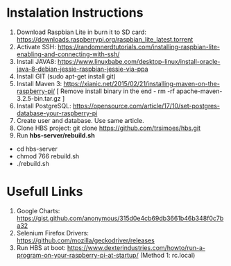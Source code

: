 # Instalation Instructions
1. Download Raspbian Lite in burn it to SD card: https://downloads.raspberrypi.org/raspbian_lite_latest.torrent
2. Activate SSH: https://randomnerdtutorials.com/installing-raspbian-lite-enabling-and-connecting-with-ssh/
3. Install JAVA8: https://www.linuxbabe.com/desktop-linux/install-oracle-java-8-debian-jessie-raspbian-jessie-via-ppa
4. Install GIT (sudo apt-get install git)
5. Install Maven 3: https://xianic.net/2015/02/21/installing-maven-on-the-raspberry-pi/
[ Remove install binary in the end - rm -rf apache-maven-3.2.5-bin.tar.gz ]
6. Install PostgreSQL: https://opensource.com/article/17/10/set-postgres-database-your-raspberry-pi
7. Create user and database. Use same article.
8. Clone HBS project: git clone https://github.com/trsimoes/hbs.git
9. Run **hbs-server/rebuild.sh**
* cd hbs-server
* chmod 766 rebuild.sh
* ./rebuild.sh

# Usefull Links
1. Google Charts: https://gist.github.com/anonymous/315d0e4cb69db3661b46b348f0c7ba32
2. Selenium Firefox Drivers: https://github.com/mozilla/geckodriver/releases
3. Run HBS at boot: https://www.dexterindustries.com/howto/run-a-program-on-your-raspberry-pi-at-startup/ (Method 1: rc.local)